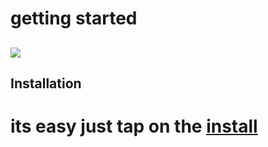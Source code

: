 # getting started
## ![](https://img.shields.io/badge/Documentation-github-brightgreen.svg?style=for-the-badge)

## Installation
# its easy just tap on the [install](https://addons.mozilla.org/en-US/firefox/addon/next-gen-gaming-rainy-night/)
